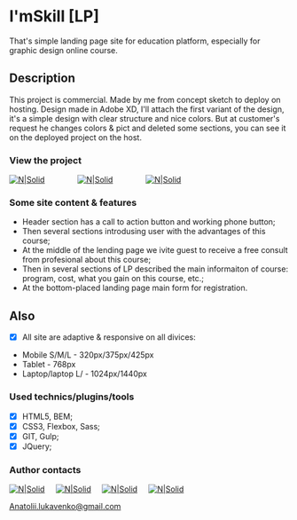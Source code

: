 # I'mSkill [LP]

That's simple landing page site for education platform, especially for graphic design online course. 

## Description

This project is commercial. Made by me from concept sketch to deploy on hosting. Design made in Adobe XD, I'll attach the first variant of the design, it's a simple design with clear structure and nice colors. But at customer's request he changes colors & pict and deleted some sections, you can see it on the deployed project on the host.

### View the project

 [![N|Solid](https://image.ibb.co/gjUx68/host_button.png)](http://imskill.000webhostapp.com/) &nbsp; &nbsp; &nbsp; &nbsp; &nbsp; &nbsp; &nbsp; [![N|Solid](https://image.ibb.co/fLZmzT/design_button.png)](https://ibb.co/hY5jKT) &nbsp; &nbsp; &nbsp; &nbsp; &nbsp; &nbsp; &nbsp; [![N|Solid](https://image.ibb.co/ja54m8/repo_button.png)](https://github.com/Tolala9/I-mSkill-lp)  

### Some site content & features

- Header section has a call to action button and working phone button;
- Then several sections introdusing user with the advantages of this course;
- At the middle of the lending page we ivite guest to receive a free consult from profesional about this course;
- Then in several sections of LP described the main informaiton of course: program, cost, what you gain on this course, etc.;
- At the bottom-placed landing page main form for registration.


## Also

- [x] All site are adaptive & responsive on all divices:
 - Mobile S/M/L - 320px/375px/425px
 - Tablet - 768px
 - Laptop/laptop L/ - 1024px/1440px

### Used technics/plugins/tools

- [x] HTML5, BEM;
- [x] CSS3, Flexbox, Sass; 
- [x] GIT, Gulp;
- [x] JQuery;

### Author contacts

 [![N|Solid](https://image.ibb.co/kxmx5T/facebook_icon_2.png)](https://www.facebook.com/profile.php?id=100004768836692) &nbsp; &nbsp; [![N|Solid](https://image.ibb.co/gjgmzo/linkedin_icon_2.png)](https://www.linkedin.com/in/anatolii-lukavenko/) &nbsp; &nbsp; [![N|Solid](https://image.ibb.co/hsM8C8/cv_icon_2.png)](https://luancv.000webhostapp.com/) &nbsp; &nbsp; [![N|Solid](https://image.ibb.co/cw7UkT/mail_icon_2.png)](Anatolii.lukavenko@gmail.com)  

 
 Anatolii.lukavenko@gmail.com

